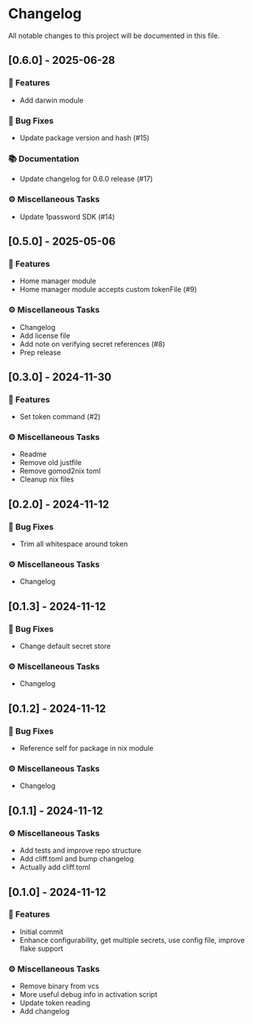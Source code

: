 # Changelog

All notable changes to this project will be documented in this file.

## [0.6.0] - 2025-06-28

### 🚀 Features

- Add darwin module

### 🐛 Bug Fixes

- Update package version and hash (#15)

### 📚 Documentation

- Update changelog for 0.6.0 release (#17)

### ⚙️ Miscellaneous Tasks

- Update 1password SDK (#14)

## [0.5.0] - 2025-05-06

### 🚀 Features

- Home manager module
- Home manager module accepts custom tokenFile (#9)

### ⚙️ Miscellaneous Tasks

- Changelog
- Add license file
- Add note on verifying secret references (#8)
- Prep release

## [0.3.0] - 2024-11-30

### 🚀 Features

- Set token command (#2)

### ⚙️ Miscellaneous Tasks

- Readme
- Remove old justfile
- Remove gomod2nix toml
- Cleanup nix files

## [0.2.0] - 2024-11-12

### 🐛 Bug Fixes

- Trim all whitespace around token

### ⚙️ Miscellaneous Tasks

- Changelog

## [0.1.3] - 2024-11-12

### 🐛 Bug Fixes

- Change default secret store

### ⚙️ Miscellaneous Tasks

- Changelog

## [0.1.2] - 2024-11-12

### 🐛 Bug Fixes

- Reference self for package in nix module

### ⚙️ Miscellaneous Tasks

- Changelog

## [0.1.1] - 2024-11-12

### ⚙️ Miscellaneous Tasks

- Add tests and improve repo structure
- Add cliff.toml and bump changelog
- Actually add cliff.toml

## [0.1.0] - 2024-11-12

### 🚀 Features

- Initial commit
- Enhance configurability, get multiple secrets, use config file, improve flake support

### ⚙️ Miscellaneous Tasks

- Remove binary from vcs
- More useful debug info in activation script
- Update token reading
- Add changelog

<!-- generated by git-cliff -->
